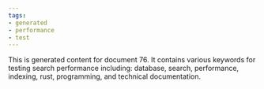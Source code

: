 ```yaml
---
tags:
- generated
- performance
- test
---
```

This is generated content for document 76. It contains various keywords for testing search performance including: database, search, performance, indexing, rust, programming, and technical documentation.